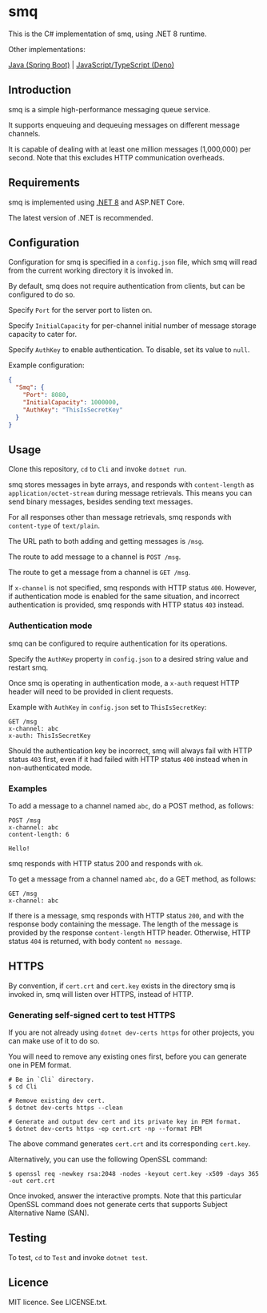 # smq

This is the C# implementation of smq, using .NET 8 runtime.

Other implementations:

[Java (Spring Boot)](https://github.com/stanggc/smq/tree/java-spring) | [JavaScript/TypeScript (Deno)](https://github.com/stanggc/smq/tree/js-deno)

## Introduction

smq is a simple high-performance messaging queue service.

It supports enqueuing and dequeuing messages on different message channels.

It is capable of dealing with at least one million messages (1,000,000) per second.
Note that this excludes HTTP communication overheads.

## Requirements

smq is implemented using [.NET 8] and ASP.NET Core.

The latest version of .NET is recommended.

[.NET 8]: https://dotnet.microsoft.com/en-us/download/dotnet/8.0

## Configuration

Configuration for smq is specified in a `config.json` file, which smq will read from
the current working directory it is invoked in.

By default, smq does not require authentication from clients, but can be configured to do so.

Specify `Port` for the server port to listen on.

Specify `InitialCapacity` for per-channel initial number of message storage capacity to cater for.

Specify `AuthKey` to enable authentication. To disable, set its value to `null`.

Example configuration:

```json
{
  "Smq": {
    "Port": 8080,
    "InitialCapacity": 1000000,
    "AuthKey": "ThisIsSecretKey"
  }
}
```

## Usage

Clone this repository, `cd` to `Cli` and invoke `dotnet run`.

smq stores messages in byte arrays, and responds with
`content-length` as `application/octet-stream` during message retrievals. This
means you can send binary messages, besides sending text messages.

For all responses other than message retrievals, smq responds with
`content-type` of `text/plain`.

The URL path to both adding and getting messages is `/msg`.

The route to add message to a channel is `POST /msg`.

The route to get a message from a channel is `GET /msg`.

If `x-channel` is not specified, smq responds with HTTP status `400`. However, if
authentication mode is enabled for the same situation, and incorrect
authentication is provided, smq responds with HTTP status `403` instead.

### Authentication mode

smq can be configured to require authentication for its operations.

Specify the `AuthKey` property in `config.json` to a desired string value and restart
smq.

Once smq is operating in authentication mode, a `x-auth` request HTTP header
will need to be provided in client requests.

Example with `AuthKey` in `config.json` set to `ThisIsSecretKey`:

```http
GET /msg
x-channel: abc
x-auth: ThisIsSecretKey
```

Should the authentication key be incorrect, smq will always fail with HTTP
status `403` first, even if it had failed with HTTP status `400` instead when
in non-authenticated mode.

### Examples

To add a message to a channel named `abc`, do a POST method, as follows:

```http
POST /msg
x-channel: abc
content-length: 6

Hello!
```

smq responds with HTTP status 200 and responds with `ok`.

To get a message from a channel named `abc`, do a GET method, as follows:

```http
GET /msg
x-channel: abc
```

If there is a message, smq responds with HTTP status `200`, and with the response
body containing the message. The length of the message is provided by the
response `content-length` HTTP header. Otherwise, HTTP status `404` is returned,
with body content `no message`.

## HTTPS

By convention, if `cert.crt` and `cert.key` exists in the directory smq is invoked in,
smq will listen over HTTPS, instead of HTTP.

### Generating self-signed cert to test HTTPS

If you are not already using `dotnet dev-certs https` for other projects, you can make use of it to do so.

You will need to remove any existing ones first, before you can generate one in PEM format.

```shell
# Be in `Cli` directory.
$ cd Cli

# Remove existing dev cert.
$ dotnet dev-certs https --clean

# Generate and output dev cert and its private key in PEM format.
$ dotnet dev-certs https -ep cert.crt -np --format PEM
```

The above command generates `cert.crt` and its corresponding `cert.key`.

Alternatively, you can use the following OpenSSL command:

```shell
$ openssl req -newkey rsa:2048 -nodes -keyout cert.key -x509 -days 365 -out cert.crt
```

Once invoked, answer the interactive prompts. Note that this particular OpenSSL command does not
generate certs that supports Subject Alternative Name (SAN).

## Testing

To test, `cd` to `Test` and invoke `dotnet test`.

## Licence

MIT licence. See LICENSE.txt.
